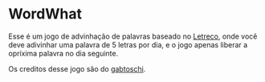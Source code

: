 # WordWhat

Esse é um jogo de advinhação de palavras baseado no [Letreco](https://github.com/gabtoschi/letreco), onde você deve adivinhar uma palavra de 5 letras por dia, e o jogo apenas liberar a opríxima palavra no dia seguinte.

Os creditos desse jogo são do [gabtoschi](https://github.com/gabtoschi).
